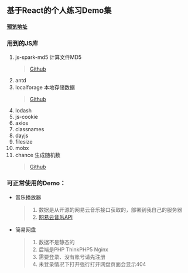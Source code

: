 
## 基于React的个人练习Demo集

#### [预览地址](http://tool.presstime.cn/)

### 用到的JS库
1. js-spark-md5 计算文件MD5
    > [Github](https://github.com/satazor/js-spark-md5)
2. antd
3. localforage 本地存储数据
    > [Github](https://github.com/localForage/localForage)
4. lodash
5. js-cookie
6. axios
7. classnames
8. dayjs
9. filesize
10. mobx
11. chance 生成随机数
    > <a href="https://github.com/chancejs/chancejs" target="_blank">Github</a>

### 可正常使用的Demo：
- 音乐播放器
    > 1. 数据是从开源的网易云音乐接口获取的，部署到我自己的服务器
    > 2. [网易云音乐API](https://github.com/Binaryify/NeteaseCloudMusicApi)
    
- 简易网盘
    > 1. 数据不是静态的
    > 2. 后端是PHP ThinkPHP5 Nginx
    > 2. 需要登录、没有账号请先注册
    > 3. 未登录情况下打开强行打开网盘页面会显示404
     
